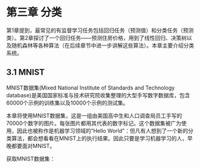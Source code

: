 # 第三章 分类

第1章提到，最常见的有监督学习任务包括回归任务（预测值）和分类任务（预测类）。第2章探讨了一个回归任务——预测住房价格，用到了线性回归、决策树以及随机森林等各种算法（在后续章节中进一步讲解这些算法）。本章主要介绍分类系统。

## 3.1 MNIST

MNIST数据集(Mixed National Institute of Standards and Technology database)是美国国家标准与技术研究院收集整理的大型手写数字数据库，包含60000个示例的训练集以及10000个示例的测试集。

本章将使用MNIST数据集，这是一组由美国高中生和人口调查局员工手写的70000个数字的图片。每张图片都用其代表的数字标记。这个数据集被广为使用，因此也被称作是机器学习领域的“Hello World”：但凡有人想到了一个新的分类算法，都会想看看在MNIST上的执行结果。因此只要是学习机器学习的人，早晚都要面对MNIST。

获取MNIST数据集：

```python

```